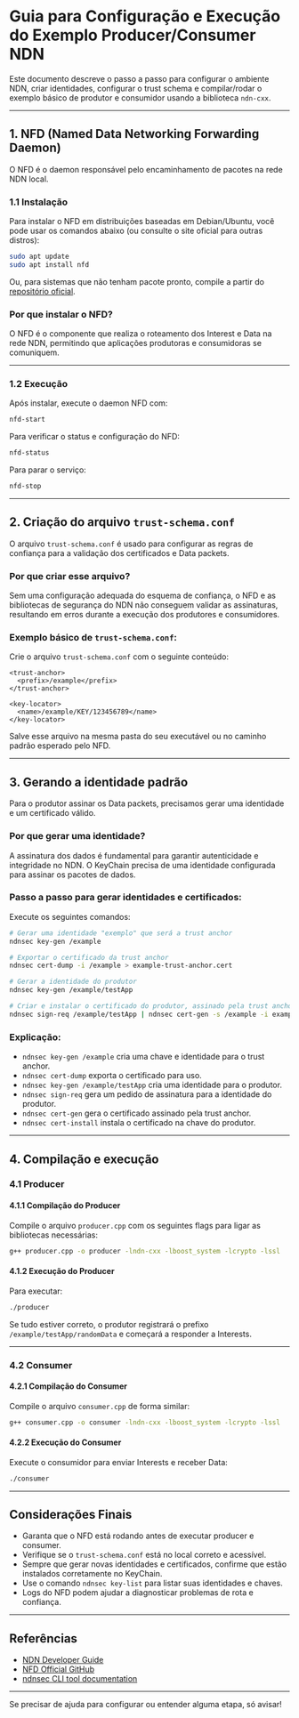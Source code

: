 # Guia para Configuração e Execução do Exemplo Producer/Consumer NDN

Este documento descreve o passo a passo para configurar o ambiente NDN, criar identidades, configurar o trust schema e compilar/rodar o exemplo básico de produtor e consumidor usando a biblioteca `ndn-cxx`.

---

## 1. NFD (Named Data Networking Forwarding Daemon)

O NFD é o daemon responsável pelo encaminhamento de pacotes na rede NDN local.

### 1.1 Instalação

Para instalar o NFD em distribuições baseadas em Debian/Ubuntu, você pode usar os comandos abaixo (ou consulte o site oficial para outras distros):

```bash
sudo apt update
sudo apt install nfd
```

Ou, para sistemas que não tenham pacote pronto, compile a partir do [repositório oficial](https://github.com/named-data/NFD).

### Por que instalar o NFD?

O NFD é o componente que realiza o roteamento dos Interest e Data na rede NDN, permitindo que aplicações produtoras e consumidoras se comuniquem.

---

### 1.2 Execução

Após instalar, execute o daemon NFD com:

```bash
nfd-start
```

Para verificar o status e configuração do NFD:

```bash
nfd-status
```

Para parar o serviço:

```bash
nfd-stop
```

---

## 2. Criação do arquivo `trust-schema.conf`

O arquivo `trust-schema.conf` é usado para configurar as regras de confiança para a validação dos certificados e Data packets.

### Por que criar esse arquivo?

Sem uma configuração adequada do esquema de confiança, o NFD e as bibliotecas de segurança do NDN não conseguem validar as assinaturas, resultando em erros durante a execução dos produtores e consumidores.

### Exemplo básico de `trust-schema.conf`:

Crie o arquivo `trust-schema.conf` com o seguinte conteúdo:

```
<trust-anchor>
  <prefix>/example</prefix>
</trust-anchor>

<key-locator>
  <name>/example/KEY/123456789</name>
</key-locator>
```

Salve esse arquivo na mesma pasta do seu executável ou no caminho padrão esperado pelo NFD.

---

## 3. Gerando a identidade padrão

Para o produtor assinar os Data packets, precisamos gerar uma identidade e um certificado válido.

### Por que gerar uma identidade?

A assinatura dos dados é fundamental para garantir autenticidade e integridade no NDN. O KeyChain precisa de uma identidade configurada para assinar os pacotes de dados.

### Passo a passo para gerar identidades e certificados:

Execute os seguintes comandos:

```bash
# Gerar uma identidade "exemplo" que será a trust anchor
ndnsec key-gen /example

# Exportar o certificado da trust anchor
ndnsec cert-dump -i /example > example-trust-anchor.cert

# Gerar a identidade do produtor
ndnsec key-gen /example/testApp

# Criar e instalar o certificado do produtor, assinado pela trust anchor
ndnsec sign-req /example/testApp | ndnsec cert-gen -s /example -i example | ndnsec cert-install -
```

### Explicação:

- `ndnsec key-gen /example` cria uma chave e identidade para o trust anchor.
- `ndnsec cert-dump` exporta o certificado para uso.
- `ndnsec key-gen /example/testApp` cria uma identidade para o produtor.
- `ndnsec sign-req` gera um pedido de assinatura para a identidade do produtor.
- `ndnsec cert-gen` gera o certificado assinado pela trust anchor.
- `ndnsec cert-install` instala o certificado na chave do produtor.

---

## 4. Compilação e execução

### 4.1 Producer

#### 4.1.1 Compilação do Producer

Compile o arquivo `producer.cpp` com os seguintes flags para ligar as bibliotecas necessárias:

```bash
g++ producer.cpp -o producer -lndn-cxx -lboost_system -lcrypto -lssl
```

#### 4.1.2 Execução do Producer

Para executar:

```bash
./producer
```

Se tudo estiver correto, o produtor registrará o prefixo `/example/testApp/randomData` e começará a responder a Interests.

---

### 4.2 Consumer

#### 4.2.1 Compilação do Consumer

Compile o arquivo `consumer.cpp` de forma similar:

```bash
g++ consumer.cpp -o consumer -lndn-cxx -lboost_system -lcrypto -lssl
```

#### 4.2.2 Execução do Consumer

Execute o consumidor para enviar Interests e receber Data:

```bash
./consumer
```

---

## Considerações Finais

- Garanta que o NFD está rodando antes de executar producer e consumer.
- Verifique se o `trust-schema.conf` está no local correto e acessível.
- Sempre que gerar novas identidades e certificados, confirme que estão instalados corretamente no KeyChain.
- Use o comando `ndnsec key-list` para listar suas identidades e chaves.
- Logs do NFD podem ajudar a diagnosticar problemas de rota e confiança.

---

## Referências

- [NDN Developer Guide](https://named-data.net/doc/NDN-cxx/current/)
- [NFD Official GitHub](https://github.com/named-data/NFD)
- [ndnsec CLI tool documentation](https://named-data.net/doc/ndnsec/current/)

---

Se precisar de ajuda para configurar ou entender alguma etapa, só avisar!
